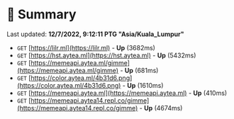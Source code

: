 # 📖 Summary
Last updated: **12/7/2022, 9:12:11 PTG "Asia/Kuala_Lumpur"**

- `GET` [https://lilr.ml](https://lilr.ml) - **Up** (3682ms)
- `GET` [https://hst.aytea.ml](https://hst.aytea.ml) - **Up** (5432ms)
- `GET` [https://memeapi.aytea.ml/gimme](https://memeapi.aytea.ml/gimme) - **Up** (681ms)
- `GET` [https://color.aytea.ml/4b31d6.png](https://color.aytea.ml/4b31d6.png) - **Up** (1610ms)
- `GET` [https://memeapi.aytea.ml](https://memeapi.aytea.ml) - **Up** (410ms)
- `GET` [https://memeapi.aytea14.repl.co/gimme](https://memeapi.aytea14.repl.co/gimme) - **Up** (4674ms)
